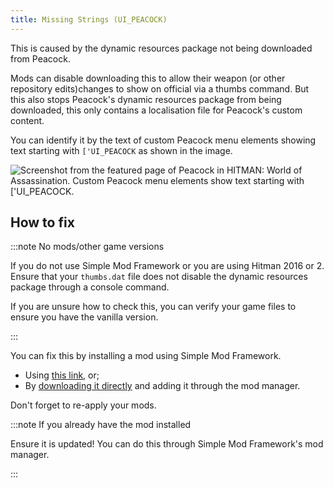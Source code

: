 ```yaml
---
title: Missing Strings (UI_PEACOCK)
---
```


This is caused by the dynamic resources package not being downloaded from Peacock.

Mods can disable downloading this to allow their weapon (or other repository edits)changes to show on official via a thumbs command.
But this also stops Peacock's dynamic resources package from being downloaded, this only contains a localisation file for Peacock's custom content.

You can identify it by the text of custom Peacock menu elements showing text starting with `['UI_PEACOCK` as shown in the image.

![Screenshot from the featured page of Peacock in HITMAN: World of Assassination. Custom Peacock menu elements show text starting with \['UI\_PEACOCK.](/img/wiki/missing_strings.png)

## How to fix

:::note No mods/other game versions

If you do not use Simple Mod Framework or you are using Hitman 2016 or 2.
Ensure that your `thumbs.dat` file does not disable the dynamic resources package through a console command.

If you are unsure how to check this, you can verify your game files to ensure you have the vanilla version.

:::

You can fix this by installing a mod using Simple Mod Framework.

- Using [this link](https://hitman-resources.netlify.app/smf-install-link/https://github.com/thepeacockproject/peacock-strings/releases/latest/download/mod.framework.zip), or;
- By [downloading it directly](https://github.com/thepeacockproject/peacock-strings/releases/latest/download/mod.framework.zip) and adding it through the mod manager.

Don't forget to re-apply your mods.

:::note If you already have the mod installed

Ensure it is updated! You can do this through Simple Mod Framework's mod manager.

:::
